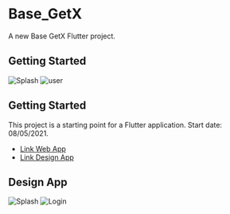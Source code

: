 # Base_GetX

A new Base GetX Flutter project.

## Getting Started
![Splash](https://firebasestorage.googleapis.com/v0/b/demofirebase-5d7b7.appspot.com/o/c9ba0b5e551d9f43c60c.jpg?alt=media&token=25b657c4-46d1-41c0-a733-c23c68d25b8b)
![user](https://firebasestorage.googleapis.com/v0/b/demofirebase-5d7b7.appspot.com/o/b655568301c0cb9e92d1.jpg?alt=media&token=54be98f0-fcfe-41f7-91b0-0480817838a2)


## Getting Started
This project is a starting point for a Flutter application.
Start date: 08/05/2021.

- [Link Web App](https://hava.edu.vn/)
- [Link Design App](https://www.figma.com/file/AvMg3MtQbsdvc5VR1Zp2Um/Untitled?node-id=1%3A2)

## Design App
![Splash](https://firebasestorage.googleapis.com/v0/b/demofirebase-5d7b7.appspot.com/o/Splash.png?alt=media&token=02d2b342-eab3-4a35-9112-8ff7771460f9)
![Login](https://firebasestorage.googleapis.com/v0/b/demofirebase-5d7b7.appspot.com/o/Login.png?alt=media&token=e8c705c2-3334-47f3-b841-7e6feb709850)

